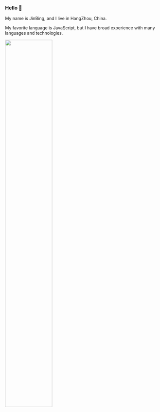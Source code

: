### Hello 👋
My name is JinBing, and I live in HangZhou, China.

My favorite language is JavaScript, but I have broad experience with many languages and technologies.

<p >
  <a href="https://github.com/stone-jin">
    <img width="55.5%" src="https://github-readme-stats.vercel.app/api?username=stone-jin&theme=algolia&include_all_commits=true&count_private=true&line_height=20"/>
  </a>
</p>
